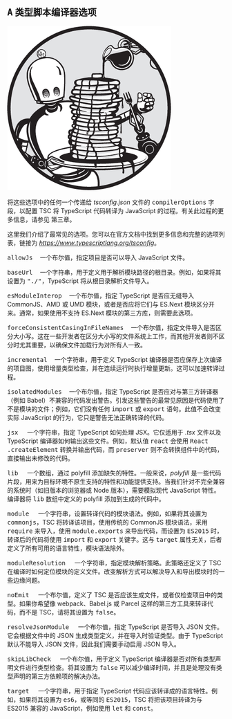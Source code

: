 <hgroup>

## <samp class="SANS_Futura_Std_Bold_Condensed_B_11">A</samp> <samp class="SANS_Dogma_OT_Bold_B_11">类型脚本编译器选项</samp>

</hgroup>

![](img/Drop-image.jpg)

将这些选项中的任何一个传递给 *tsconfig.json* 文件的 <samp class="SANS_TheSansMonoCd_W5Regular_11">compilerOptions</samp> 字段，以配置 TSC 将 TypeScript 代码转译为 JavaScript 的过程。有关此过程的更多信息，请参见 第三章。

这里我们介绍了最常见的选项。您可以在官方文档中找到更多信息和完整的选项列表，链接为 [*https://<wbr>www<wbr>.typescriptlang<wbr>.org<wbr>/tsconfig*](https://www.typescriptlang.org/tsconfig)。

<samp class="SANS_TheSansMonoCd_W7Bold_B_11">allowJs  </samp>一个布尔值，指定项目是否可以导入 JavaScript 文件。

<samp class="SANS_TheSansMonoCd_W7Bold_B_11">baseUrl  </samp>一个字符串，用于定义用于解析模块路径的根目录。例如，如果将其设置为 <samp class="SANS_TheSansMonoCd_W5Regular_11">"./"</samp>，TypeScript 将从根目录解析文件导入。

<samp class="SANS_TheSansMonoCd_W7Bold_B_11">esModuleInterop  </samp>一个布尔值，指定 TypeScript 是否应无缝导入 CommonJS、AMD 或 UMD 模块，或者是否应将它们与 ES.Next 模块区分开来。通常，如果使用不支持 ES.Next 模块的第三方库，则需要此选项。

<samp class="SANS_TheSansMonoCd_W7Bold_B_11">forceConsistentCasingInFileNames  </samp>一个布尔值，指定文件导入是否区分大小写。这在一些开发者在区分大小写的文件系统上工作，而其他开发者则不区分时尤其重要，以确保文件加载行为对所有人一致。

<samp class="SANS_TheSansMonoCd_W7Bold_B_11">incremental  </samp>一个字符串，用于定义 TypeScript 编译器是否应保存上次编译的项目图，使用增量类型检查，并在连续运行时执行增量更新。这可以加速转译过程。

<samp class="SANS_TheSansMonoCd_W7Bold_B_11">isolatedModules  </samp>一个布尔值，指定 TypeScript 是否应对与第三方转译器（例如 Babel）不兼容的代码发出警告。引发这些警告的最常见原因是代码使用了不是模块的文件；例如，它们没有任何 <samp class="SANS_TheSansMonoCd_W5Regular_11">import</samp> 或 <samp class="SANS_TheSansMonoCd_W5Regular_11">export</samp> 语句。此值不会改变实际 JavaScript 的行为，它只是警告无法正确转译的代码。

<samp class="SANS_TheSansMonoCd_W7Bold_B_11">jsx  </samp> 一个字符串，指定 TypeScript 如何处理 JSX。它仅适用于 *.tsx* 文件以及 TypeScript 编译器如何输出这些文件。例如，默认值 <samp class="SANS_TheSansMonoCd_W5Regular_11">react</samp> 会使用 <samp class="SANS_TheSansMonoCd_W5Regular_11">React .createElement</samp> 转换并输出代码，而 <samp class="SANS_TheSansMonoCd_W5Regular_11">preserver</samp> 则不会转换组件中的代码，直接输出未修改的代码。

<samp class="SANS_TheSansMonoCd_W7Bold_B_11">lib  </samp> 一个数组，通过 polyfill 添加缺失的特性。一般来说，*polyfill* 是一些代码片段，用来为目标环境不原生支持的特性和功能提供支持。当我们针对不完全兼容的系统时（如旧版本的浏览器或 Node 版本），需要模拟现代 JavaScript 特性。编译器将 <samp class="SANS_TheSansMonoCd_W5Regular_11">lib</samp> 数组中定义的 polyfill 添加到生成的代码中。

<samp class="SANS_TheSansMonoCd_W7Bold_B_11">module  </samp> 一个字符串，设置转译代码的模块语法。例如，如果将其设置为 <samp class="SANS_TheSansMonoCd_W5Regular_11">commonjs</samp>，TSC 将转译该项目，使用传统的 CommonJS 模块语法，采用 <samp class="SANS_TheSansMonoCd_W5Regular_11">require</samp> 来导入，使用 <samp class="SANS_TheSansMonoCd_W5Regular_11">module.exports</samp> 来导出代码，而设置为 <samp class="SANS_TheSansMonoCd_W5Regular_11">ES2015</samp> 时，转译后的代码将使用 <samp class="SANS_TheSansMonoCd_W5Regular_11">import</samp> 和 <samp class="SANS_TheSansMonoCd_W5Regular_11">export</samp> 关键字。这与 <samp class="SANS_TheSansMonoCd_W5Regular_11">target</samp> 属性无关，后者定义了所有可用的语言特性，模块语法除外。

<samp class="SANS_TheSansMonoCd_W7Bold_B_11">moduleResolution  </samp> 一个字符串，指定模块解析策略。此策略还定义了 TSC 在编译时如何定位模块的定义文件。改变解析方式可以解决导入和导出模块时的一些边缘问题。

<samp class="SANS_TheSansMonoCd_W7Bold_B_11">noEmit  </samp> 一个布尔值，定义了 TSC 是否应该生成文件，或者仅检查项目中的类型。如果你希望像 webpack、Babel.js 或 Parcel 这样的第三方工具来转译代码，而不是 TSC，请将其设置为 <samp class="SANS_TheSansMonoCd_W5Regular_11">false</samp>。

<samp class="SANS_TheSansMonoCd_W7Bold_B_11">resolveJsonModule  </samp> 一个布尔值，指定 TypeScript 是否导入 JSON 文件。它会根据文件中的 JSON 生成类型定义，并在导入时验证类型。由于 TypeScript 默认不能导入 JSON 文件，因此我们需要手动启用 JSON 导入。

<samp class="SANS_TheSansMonoCd_W7Bold_B_11">skipLibCheck  </samp> 一个布尔值，用于定义 TypeScript 编译器是否对所有类型声明文件进行类型检查。将其设置为 <samp class="SANS_TheSansMonoCd_W5Regular_11">false</samp> 可以减少编译时间，并且是处理没有类型声明的第三方依赖项的解决办法。

<samp class="SANS_TheSansMonoCd_W7Bold_B_11">target  </samp> 一个字符串，用于指定 TypeScript 代码应该转译成的语言特性。例如，如果将其设置为 <samp class="SANS_TheSansMonoCd_W5Regular_11">es6</samp>，或等同的 <samp class="SANS_TheSansMonoCd_W5Regular_11">ES2015</samp>，TSC 将把该项目转译为与 ES2015 兼容的 JavaScript，例如使用 <samp class="SANS_TheSansMonoCd_W5Regular_11">let</samp> 和 <samp class="SANS_TheSansMonoCd_W5Regular_11">const</samp>。
